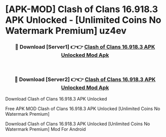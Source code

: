 # [APK-MOD] Clash of Clans 16.918.3 APK Unlocked - [Unlimited Coins No Watermark Premium] uz4ev



<div align="center">
<h3>🔴 Download [Server1] 👉👉 <a href="https://momento.my/?title=Clash_of_Clans_16.918.3_APK_Unlocked">Clash of Clans 16.918.3 APK Unlocked Mod Apk</a></h3><br>

<h3>🔴 Download [Server2] 👉👉 <a href="https://momento.my/?title=Clash_of_Clans_16.918.3_APK_Unlocked">Clash of Clans 16.918.3 APK Unlocked Mod Apk</a></h3>
</div>



Download Clash of Clans 16.918.3 APK Unlocked 

Free APK MOD Clash of Clans 16.918.3 APK Unlocked [Unlimited Coins No Watermark Premium]

Download Clash of Clans 16.918.3 APK Unlocked [Unlimited Coins No Watermark Premium] Mod For Android
